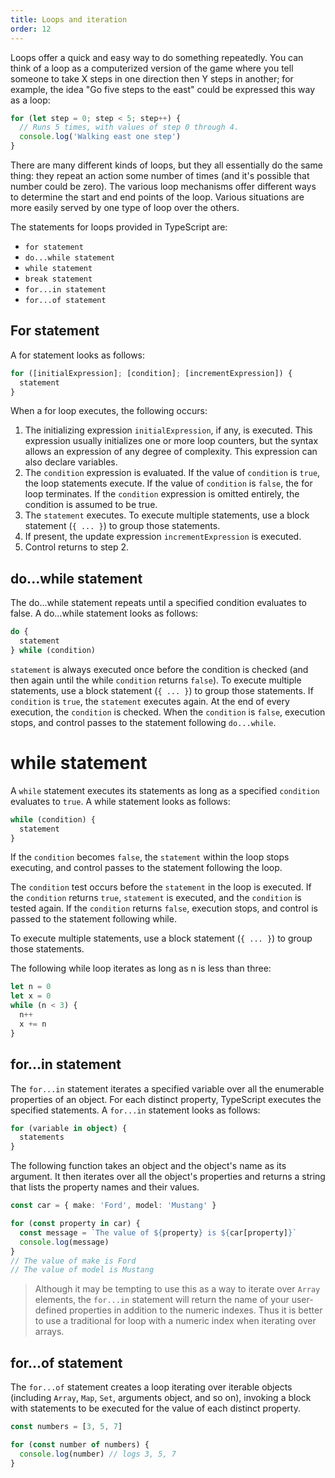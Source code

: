 ```yaml
---
title: Loops and iteration
order: 12
---
```


Loops offer a quick and easy way to do something repeatedly. You can think of a
loop as a computerized version of the game where you tell someone to take X
steps in one direction then Y steps in another; for example, the idea "Go five
steps to the east" could be expressed this way as a loop:

```typescript
for (let step = 0; step < 5; step++) {
  // Runs 5 times, with values of step 0 through 4.
  console.log('Walking east one step')
}
```

There are many different kinds of loops, but they all essentially do the same
thing: they repeat an action some number of times (and it's possible that number
could be zero). The various loop mechanisms offer different ways to determine
the start and end points of the loop. Various situations are more easily served
by one type of loop over the others.

The statements for loops provided in TypeScript are:

- `for statement`
- `do...while statement`
- `while statement`
- `break statement`
- `for...in statement`
- `for...of statement`

## For statement

A for statement looks as follows:

```typescript
for ([initialExpression]; [condition]; [incrementExpression]) {
  statement
}
```

When a for loop executes, the following occurs:

1. The initializing expression `initialExpression`, if any, is executed. This
   expression usually initializes one or more loop counters, but the syntax
   allows an expression of any degree of complexity. This expression can also
   declare variables.
1. The `condition` expression is evaluated. If the value of `condition` is
   `true`, the loop statements execute. If the value of `condition` is `false`,
   the for loop terminates. If the `condition` expression is omitted entirely,
   the condition is assumed to be true.
1. The `statement` executes. To execute multiple statements, use a block
   statement (`{ ... }`) to group those statements.
1. If present, the update expression `incrementExpression` is executed.
1. Control returns to step 2.

## do...while statement

The do...while statement repeats until a specified condition evaluates to false.
A do...while statement looks as follows:

```typescript
do {
  statement
} while (condition)
```

`statement` is always executed once before the condition is checked (and then
again until the while `condition` returns `false`). To execute multiple
statements, use a block statement (`{ ... }`) to group those statements. If
`condition` is `true`, the `statement` executes again. At the end of every
execution, the `condition` is checked. When the `condition` is `false`,
execution stops, and control passes to the statement following `do...while`.

# while statement

A `while` statement executes its statements as long as a specified `condition`
evaluates to `true`. A while statement looks as follows:

```typescript
while (condition) {
  statement
}
```

If the `condition` becomes `false`, the `statement` within the loop stops
executing, and control passes to the statement following the loop.

The `condition` test occurs before the `statement` in the loop is executed. If
the `condition` returns `true`, `statement` is executed, and the `condition` is
tested again. If the `condition` returns `false`, execution stops, and control
is passed to the statement following while.

To execute multiple statements, use a block statement (`{ ... }`) to group those
statements.

The following while loop iterates as long as n is less than three:

```typescript
let n = 0
let x = 0
while (n < 3) {
  n++
  x += n
}
```

## for...in statement

The `for...in` statement iterates a specified variable over all the enumerable
properties of an object. For each distinct property, TypeScript executes the
specified statements. A `for...in` statement looks as follows:

```typescript
for (variable in object) {
  statements
}
```

The following function takes an object and the object's name as its argument. It
then iterates over all the object's properties and returns a string that lists
the property names and their values.

```typescript
const car = { make: 'Ford', model: 'Mustang' }

for (const property in car) {
  const message = `The value of ${property} is ${car[property]}`
  console.log(message)
}
// The value of make is Ford
// The value of model is Mustang
```

> Although it may be tempting to use this as a way to iterate over `Array`
> elements, the `for...in` statement will return the name of your user-defined
> properties in addition to the numeric indexes. Thus it is better to use a
> traditional for loop with a numeric index when iterating over arrays.

## for...of statement

The `for...of` statement creates a loop iterating over iterable objects
(including `Array`, `Map`, `Set`, arguments object, and so on), invoking a block
with statements to be executed for the value of each distinct property.

```typescript
const numbers = [3, 5, 7]

for (const number of numbers) {
  console.log(number) // logs 3, 5, 7
}
```
